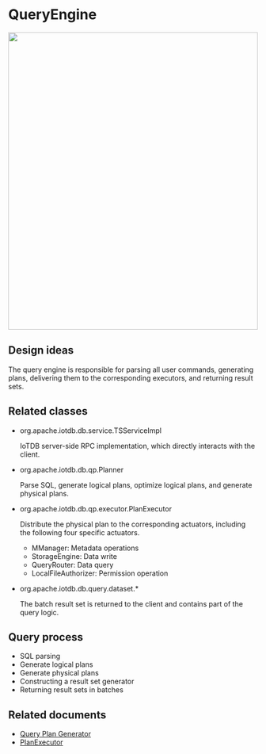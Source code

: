 <!--

    Licensed to the Apache Software Foundation (ASF) under one
    or more contributor license agreements.  See the NOTICE file
    distributed with this work for additional information
    regarding copyright ownership.  The ASF licenses this file
    to you under the Apache License, Version 2.0 (the
    "License"); you may not use this file except in compliance
    with the License.  You may obtain a copy of the License at
    
        http://www.apache.org/licenses/LICENSE-2.0
    
    Unless required by applicable law or agreed to in writing,
    software distributed under the License is distributed on an
    "AS IS" BASIS, WITHOUT WARRANTIES OR CONDITIONS OF ANY
    KIND, either express or implied.  See the License for the
    specific language governing permissions and limitations
    under the License.

-->

# QueryEngine

<img style="width:100%; max-width:800px; max-height:600px; margin-left:auto; margin-right:auto; display:block;" src="https://user-images.githubusercontent.com/37140360/110063320-e4678f00-7da5-11eb-8d1b-6c804c1846ba.png">

## Design ideas

The query engine is responsible for parsing all user commands, generating plans, delivering them to the corresponding executors, and returning result sets.

## Related classes

* org.apache.iotdb.db.service.TSServiceImpl

  IoTDB server-side RPC implementation, which directly interacts with the client.

* org.apache.iotdb.db.qp.Planner

  Parse SQL, generate logical plans, optimize logical plans, and generate physical plans.

* org.apache.iotdb.db.qp.executor.PlanExecutor

  Distribute the physical plan to the corresponding actuators, including the following four specific actuators.

  * MManager: Metadata operations
  * StorageEngine: Data write
  * QueryRouter: Data query
  * LocalFileAuthorizer: Permission operation

* org.apache.iotdb.db.query.dataset.*

  The batch result set is returned to the client and contains part of the query logic.

## Query process

* SQL parsing
* Generate logical plans
* Generate physical plans
* Constructing a result set generator
* Returning result sets in batches

## Related documents

* [Query Plan Generator](../QueryEngine/Planner.md)
* [PlanExecutor](../QueryEngine/PlanExecutor.md)
